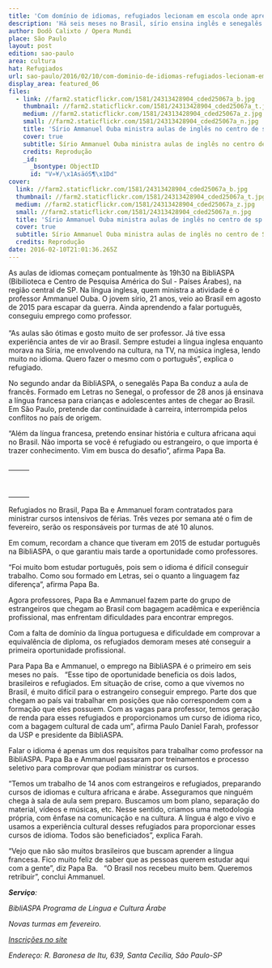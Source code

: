 ```yaml
---
title: 'Com domínio de idiomas, refugiados lecionam em escola onde aprenderam português em SP'
description: 'Há seis meses no Brasil, sírio ensina inglês e senegalês ensina francês na escola de idiomas de centro de pesquisas.'
author: Dodô Calixto / Opera Mundi
place: São Paulo
layout: post
edition: sao-paulo
area: cultura
hat: Refugiados
url: sao-paulo/2016/02/10/com-dominio-de-idiomas-refugiados-lecionam-em-escola-onde-aprenderam-portugues-em-sp/
display_area: featured_06
files:
  - link: //farm2.staticflickr.com/1581/24313428904_cded25067a_b.jpg
    thumbnail: //farm2.staticflickr.com/1581/24313428904_cded25067a_t.jpg
    medium: //farm2.staticflickr.com/1581/24313428904_cded25067a_z.jpg
    small: //farm2.staticflickr.com/1581/24313428904_cded25067a_n.jpg
    title: 'Sírio Ammanuel Ouba ministra aulas de inglês no centro de sp | Foto- Reproduçã.jpg'
    cover: true
    subtitle: Sírio Ammanuel Ouba ministra aulas de inglês no centro de SP
    credits: Reprodução
    _id:
      _bsontype: ObjectID
      id: "V»¥/\x1AsäóS¶\x1Dd"
cover:
  link: //farm2.staticflickr.com/1581/24313428904_cded25067a_b.jpg
  thumbnail: //farm2.staticflickr.com/1581/24313428904_cded25067a_t.jpg
  medium: //farm2.staticflickr.com/1581/24313428904_cded25067a_z.jpg
  small: //farm2.staticflickr.com/1581/24313428904_cded25067a_n.jpg
  title: 'Sírio Ammanuel Ouba ministra aulas de inglês no centro de sp | Foto- Reproduçã.jpg'
  cover: true
  subtitle: Sírio Ammanuel Ouba ministra aulas de inglês no centro de SP
  credits: Reprodução
date: 2016-02-10T21:01:36.265Z
---
```

<p>As aulas de idiomas come&ccedil;am pontualmente &agrave;s 19h30 na BibliASPA (Bibilioteca e Centro de Pesquisa Am&eacute;rica do Sul - Pa&iacute;ses &Aacute;rabes), na regi&atilde;o central de SP. Na l&iacute;ngua inglesa, quem ministra a atividade &eacute; o professor Ammanuel Ouba. O jovem s&iacute;rio, 21 anos, veio ao Brasil em agosto de 2015 para escapar da guerra. Ainda aprendendo a falar portugu&ecirc;s, conseguiu emprego como professor.<br />
<br />
&ldquo;As aulas s&atilde;o &oacute;timas e gosto muito de ser professor. J&aacute; tive essa experi&ecirc;ncia antes de vir ao Brasil. Sempre estudei a l&iacute;ngua inglesa enquanto morava na S&iacute;ria, me envolvendo na cultura, na TV, na m&uacute;sica inglesa, lendo muito no idioma. Quero fazer o mesmo com o portugu&ecirc;s&rdquo;, explica o refugiado.</p>

<p>No segundo andar da BibliASPA, o senegal&ecirc;s Papa Ba conduz a aula de franc&ecirc;s. Formado em Letras no Senegal, o professor de 28 anos j&aacute; ensinava a l&iacute;ngua francesa para crian&ccedil;as e adolescentes antes de chegar ao Brasil. Em S&atilde;o Paulo, pretende dar continuidade &agrave; carreira, interrompida pelos conflitos no pa&iacute;s de origem. &nbsp;</p>

<p>&ldquo;Al&eacute;m da l&iacute;ngua francesa, pretendo ensinar hist&oacute;ria e cultura africana aqui no Brasil. N&atilde;o importa se voc&ecirc; &eacute; refugiado ou estrangeiro, o que importa &eacute; trazer conhecimento. Vim em busca do desafio&rdquo;, afirma Papa Ba.</p>

<table align="right" border="0">
	<tbody>
		<tr>
			<td>&nbsp;</td>
			<td>&nbsp;</td>
		</tr>
		<tr>
			<td>&nbsp;</td>
			<td>&nbsp;</td>
		</tr>
	</tbody>
</table>

<p>Refugiados no Brasil, Papa Ba e Ammanuel foram contratados para ministrar cursos intensivos de f&eacute;rias. Tr&ecirc;s vezes por semana at&eacute; o fim de fevereiro, ser&atilde;o os respons&aacute;veis por turmas de at&eacute; 10 alunos.</p>

<p>Em comum, recordam a chance que tiveram em 2015 de estudar portugu&ecirc;s na BibliASPA, o que garantiu mais tarde a oportunidade como professores. &nbsp;</p>

<p>&ldquo;Foi muito bom estudar portugu&ecirc;s, pois sem o idioma &eacute; dif&iacute;cil conseguir trabalho. Como sou formado em Letras, sei o quanto a linguagem faz diferen&ccedil;a&rdquo;, afirma Papa Ba. &nbsp;</p>

<p>Agora professores, Papa Ba e Ammanuel fazem parte do grupo de estrangeiros que chegam ao Brasil com bagagem acad&ecirc;mica e experi&ecirc;ncia profissional, mas enfrentam dificuldades para encontrar empregos.</p>

<p>Com a falta de dom&iacute;nio da l&iacute;ngua portuguesa e dificuldade em comprovar a equival&ecirc;ncia de diploma, os refugiados demoram meses at&eacute; conseguir a primeira oportunidade profissional.&nbsp; &nbsp;</p>

<p>Para Papa Ba e Ammanuel, o emprego na BibliASPA &eacute; o primeiro em seis meses no pa&iacute;s. &nbsp; &ldquo;Esse tipo de oportunidade beneficia os dois lados, brasileiros e refugiados. Em situa&ccedil;&atilde;o de crise, como a que vivemos no Brasil, &eacute; muito dif&iacute;cil para o estrangeiro conseguir emprego. Parte dos que chegam ao pa&iacute;s vai trabalhar em posi&ccedil;&otilde;es que n&atilde;o correspondem com a forma&ccedil;&atilde;o que eles possuem. Com as vagas para professor, temos gera&ccedil;&atilde;o de renda para esses refugiados e proporcionamos um curso de idioma rico, com a bagagem cultural de cada um&rdquo;, afirma Paulo Daniel Farah, professor da USP e presidente da BibliASPA.</p>

<p>Falar o idioma &eacute; apenas um dos requisitos para trabalhar como professor na BibliASPA. Papa Ba e Ammanuel passaram por treinamentos e processo seletivo para comprovar que podiam ministrar os cursos.</p>

<p>&ldquo;Temos um trabalho de 14 anos com estrangeiros e refugiados, preparando cursos de idiomas e cultura africana e &aacute;rabe. Asseguramos que ningu&eacute;m chega &agrave; sala de aula sem preparo. Buscamos um bom plano, separa&ccedil;&atilde;o do material, v&iacute;deos e m&uacute;sicas, etc. Nesse sentido, criamos uma metodologia pr&oacute;pria, com &ecirc;nfase na comunica&ccedil;&atilde;o e na cultura. A l&iacute;ngua &eacute; algo e vivo e usamos a experi&ecirc;ncia cultural desses refugiados para proporcionar esses cursos de idioma. Todos s&atilde;o beneficiados&rdquo;, explica Farah. &nbsp;</p>

<p>&ldquo;Vejo que n&atilde;o s&atilde;o muitos brasileiros que buscam aprender a l&iacute;ngua francesa. Fico muito feliz de saber que as pessoas querem estudar aqui com a gente&rdquo;, diz Papa Ba. &nbsp; &ldquo;O Brasil nos recebeu muito bem. Queremos retribuir&rdquo;, conclui Ammanuel. &nbsp; &nbsp;&nbsp;<em>&nbsp;</em></p>

<p><em><strong>Servi&ccedil;o</strong>:</em></p>

<p><em>BibliASPA</em>&nbsp;<em>Programa de L&iacute;ngua e Cultura &Aacute;rabe</em>&nbsp;<em>&nbsp;</em></p>

<p><em>Novas turmas em fevereiro.</em></p>

<p><a href="http://bibliaspa.org/cursos-2/" target="_blank"><em>Inscri&ccedil;&otilde;es no site</em></a>&nbsp;<em>&nbsp;</em></p>

<p><em>Endere&ccedil;o: R. Baronesa de Itu, 639, Santa Cec&iacute;lia, S&atilde;o Paulo-SP</em></p>

